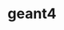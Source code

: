 ---
title: "geant4"
layout: cache
categories: [package, develop]
meta: {"compilers": ["gcc@11.4.0"], "num_specs": 32, "num_specs_by_stack": {"hep": 32, "root": 32}, "oss": ["ubuntu22.04"], "platforms": ["linux"], "stacks": ["hep", "root"], "targets": ["x86_64_v3"], "versions": ["11.3.1", "11.3.2"]}
spec_details: [{"compiler": "gcc@11.4.0", "hash": "2ssrhlfjpjgnaxyqcjlmaen3ii2ja56h", "os": "ubuntu22.04", "platform": "linux", "size": "-", "stacks": ["hep", "root"], "target": "x86_64_v3", "variants": ["build_system=cmake", "build_type=Release", "cxxstd=20", "+data", "generator=make", "~hdf5", "~ipo", "~motif", "+opengl", "+qt", "~tbb", "+threads", "~timemory", "~vecgeom", "~vtk", "+x11"], "versions": ["11.3.2"]}, {"compiler": "gcc@11.4.0", "hash": "3wivvybz5vig6niw7wxw6kbgdzdex4g4", "os": "ubuntu22.04", "platform": "linux", "size": "-", "stacks": ["hep", "root"], "target": "x86_64_v3", "variants": ["build_system=cmake", "build_type=Release", "cxxstd=20", "+data", "generator=make", "~hdf5", "~ipo", "~motif", "+opengl", "+qt", "~tbb", "+threads", "~timemory", "~vecgeom", "~vtk", "+x11"], "versions": ["11.3.1"]}, {"compiler": "gcc@11.4.0", "hash": "4gsjzfwodwopgjrxlgcbu52xeq2bllnk", "os": "ubuntu22.04", "platform": "linux", "size": "-", "stacks": ["hep", "root"], "target": "x86_64_v3", "variants": ["build_system=cmake", "build_type=Release", "cxxstd=20", "+data", "generator=make", "~hdf5", "~ipo", "~motif", "+opengl", "+qt", "~tbb", "+threads", "~timemory", "~vecgeom", "~vtk", "+x11"], "versions": ["11.3.1"]}, {"compiler": "gcc@11.4.0", "hash": "4x2styzcxpt5fhhjb5env6qr65wec226", "os": "ubuntu22.04", "platform": "linux", "size": "-", "stacks": ["hep", "root"], "target": "x86_64_v3", "variants": ["build_system=cmake", "build_type=Release", "cxxstd=20", "+data", "generator=make", "~hdf5", "~ipo", "~motif", "+opengl", "+qt", "~tbb", "+threads", "~timemory", "~vecgeom", "~vtk", "+x11"], "versions": ["11.3.2"]}, {"compiler": "gcc@11.4.0", "hash": "5jgjendi7a7xqd5qk3zhe65bry3oe66m", "os": "ubuntu22.04", "platform": "linux", "size": "-", "stacks": ["hep", "root"], "target": "x86_64_v3", "variants": ["build_system=cmake", "build_type=Release", "cxxstd=20", "+data", "generator=make", "~hdf5", "~ipo", "~motif", "+opengl", "+qt", "~tbb", "+threads", "~timemory", "~vecgeom", "~vtk", "+x11"], "versions": ["11.3.1"]}, {"compiler": "gcc@11.4.0", "hash": "5qqvv2el5ckz6sfp6loiyf3fysuhyj7j", "os": "ubuntu22.04", "platform": "linux", "size": "-", "stacks": ["hep", "root"], "target": "x86_64_v3", "variants": ["build_system=cmake", "build_type=Release", "cxxstd=20", "+data", "generator=make", "~hdf5", "~ipo", "~motif", "+opengl", "+qt", "~tbb", "+threads", "~timemory", "~vecgeom", "~vtk", "+x11"], "versions": ["11.3.2"]}, {"compiler": "gcc@11.4.0", "hash": "6cz4rkzbjn62vms3lqv6mclfkkuxtgju", "os": "ubuntu22.04", "platform": "linux", "size": "-", "stacks": ["hep", "root"], "target": "x86_64_v3", "variants": ["build_system=cmake", "build_type=Release", "cxxstd=20", "+data", "generator=make", "~hdf5", "~ipo", "~motif", "+opengl", "+qt", "~tbb", "+threads", "~timemory", "~vecgeom", "~vtk", "+x11"], "versions": ["11.3.2"]}, {"compiler": "gcc@11.4.0", "hash": "6hskvyzfp4rqc3bmowz3a6g5pyu7g5lr", "os": "ubuntu22.04", "platform": "linux", "size": "-", "stacks": ["hep", "root"], "target": "x86_64_v3", "variants": ["build_system=cmake", "build_type=Release", "cxxstd=20", "+data", "generator=make", "~hdf5", "~ipo", "~motif", "+opengl", "+qt", "~tbb", "+threads", "~timemory", "~vecgeom", "~vtk", "+x11"], "versions": ["11.3.1"]}, {"compiler": "gcc@11.4.0", "hash": "6uvfcpivfsutk2wdnqhe2dhl6rvvcd4n", "os": "ubuntu22.04", "platform": "linux", "size": "-", "stacks": ["hep", "root"], "target": "x86_64_v3", "variants": ["build_system=cmake", "build_type=Release", "cxxstd=20", "+data", "generator=make", "~hdf5", "~ipo", "~motif", "+opengl", "+qt", "~tbb", "+threads", "~timemory", "~vecgeom", "~vtk", "+x11"], "versions": ["11.3.1"]}, {"compiler": "gcc@11.4.0", "hash": "77n7te2j6b66uvlqptvhhx5ccngecjwv", "os": "ubuntu22.04", "platform": "linux", "size": "-", "stacks": ["hep", "root"], "target": "x86_64_v3", "variants": ["build_system=cmake", "build_type=Release", "cxxstd=20", "+data", "generator=make", "~hdf5", "~ipo", "~motif", "+opengl", "+qt", "~tbb", "+threads", "~timemory", "~vecgeom", "~vtk", "+x11"], "versions": ["11.3.1"]}, {"compiler": "gcc@11.4.0", "hash": "atd6ucgvhlvinbmbdmojyizg7pfmcsdo", "os": "ubuntu22.04", "platform": "linux", "size": "-", "stacks": ["hep", "root"], "target": "x86_64_v3", "variants": ["build_system=cmake", "build_type=Release", "cxxstd=20", "+data", "generator=make", "~hdf5", "~ipo", "~motif", "+opengl", "+qt", "~tbb", "+threads", "~timemory", "~vecgeom", "~vtk", "+x11"], "versions": ["11.3.2"]}, {"compiler": "gcc@11.4.0", "hash": "b6vbk7blh3ahec2mpp4yrqkuzjwd4ovi", "os": "ubuntu22.04", "platform": "linux", "size": "-", "stacks": ["hep", "root"], "target": "x86_64_v3", "variants": ["build_system=cmake", "build_type=Release", "cxxstd=20", "+data", "generator=make", "~hdf5", "~ipo", "~motif", "+opengl", "+qt", "~tbb", "+threads", "~timemory", "~vecgeom", "~vtk", "+x11"], "versions": ["11.3.1"]}, {"compiler": "gcc@11.4.0", "hash": "c7vj5xtsh76rwaej47c4h77hx53tk67e", "os": "ubuntu22.04", "platform": "linux", "size": "-", "stacks": ["hep", "root"], "target": "x86_64_v3", "variants": ["build_system=cmake", "build_type=Release", "cxxstd=20", "+data", "generator=make", "~hdf5", "~ipo", "~motif", "+opengl", "+qt", "~tbb", "+threads", "~timemory", "~vecgeom", "~vtk", "+x11"], "versions": ["11.3.1"]}, {"compiler": "gcc@11.4.0", "hash": "csz7xvsm23cnfmrwr5l7tx5cpgmqjkk4", "os": "ubuntu22.04", "platform": "linux", "size": "-", "stacks": ["hep", "root"], "target": "x86_64_v3", "variants": ["build_system=cmake", "build_type=Release", "cxxstd=20", "+data", "generator=make", "~hdf5", "~ipo", "~motif", "+opengl", "+qt", "~tbb", "+threads", "~timemory", "~vecgeom", "~vtk", "+x11"], "versions": ["11.3.2"]}, {"compiler": "gcc@11.4.0", "hash": "dhbpqiit4b6b6sgquiczrlexhbo4sw4o", "os": "ubuntu22.04", "platform": "linux", "size": "-", "stacks": ["hep", "root"], "target": "x86_64_v3", "variants": ["build_system=cmake", "build_type=Release", "cxxstd=20", "+data", "generator=make", "~hdf5", "~ipo", "~motif", "+opengl", "+qt", "~tbb", "+threads", "~timemory", "~vecgeom", "~vtk", "+x11"], "versions": ["11.3.1"]}, {"compiler": "gcc@11.4.0", "hash": "ejocmiitcnughlrq3ocjdqitz6yd2jaf", "os": "ubuntu22.04", "platform": "linux", "size": "-", "stacks": ["hep", "root"], "target": "x86_64_v3", "variants": ["build_system=cmake", "build_type=Release", "cxxstd=20", "+data", "generator=make", "~hdf5", "~ipo", "~motif", "+opengl", "+qt", "~tbb", "+threads", "~timemory", "~vecgeom", "~vtk", "+x11"], "versions": ["11.3.2"]}, {"compiler": "gcc@11.4.0", "hash": "etclc2aedn4iw5xhmnkx6a2dwkikt7hd", "os": "ubuntu22.04", "platform": "linux", "size": "-", "stacks": ["hep", "root"], "target": "x86_64_v3", "variants": ["build_system=cmake", "build_type=Release", "cxxstd=20", "+data", "generator=make", "~hdf5", "~ipo", "~motif", "+opengl", "+qt", "~tbb", "+threads", "~timemory", "~vecgeom", "~vtk", "+x11"], "versions": ["11.3.1"]}, {"compiler": "gcc@11.4.0", "hash": "i5plv3eh4apzlrabceoe6z65rb5qlsdh", "os": "ubuntu22.04", "platform": "linux", "size": "-", "stacks": ["hep", "root"], "target": "x86_64_v3", "variants": ["build_system=cmake", "build_type=Release", "cxxstd=20", "+data", "generator=make", "~hdf5", "~ipo", "~motif", "+opengl", "+qt", "~tbb", "+threads", "~timemory", "~vecgeom", "~vtk", "+x11"], "versions": ["11.3.2"]}, {"compiler": "gcc@11.4.0", "hash": "k735wvnxw3rna2zszrwhfs27ec5avuug", "os": "ubuntu22.04", "platform": "linux", "size": "-", "stacks": ["hep", "root"], "target": "x86_64_v3", "variants": ["build_system=cmake", "build_type=Release", "cxxstd=20", "+data", "generator=make", "~hdf5", "~ipo", "~motif", "+opengl", "+qt", "~tbb", "+threads", "~timemory", "~vecgeom", "~vtk", "+x11"], "versions": ["11.3.2"]}, {"compiler": "gcc@11.4.0", "hash": "kgt2f2mopswdf7tteceh5suduuk37exc", "os": "ubuntu22.04", "platform": "linux", "size": "-", "stacks": ["hep", "root"], "target": "x86_64_v3", "variants": ["build_system=cmake", "build_type=Release", "cxxstd=20", "+data", "generator=make", "~hdf5", "~ipo", "~motif", "+opengl", "+qt", "~tbb", "+threads", "~timemory", "~vecgeom", "~vtk", "+x11"], "versions": ["11.3.2"]}, {"compiler": "gcc@11.4.0", "hash": "omtnn34edxz3bf65orxqybngpe6phxmx", "os": "ubuntu22.04", "platform": "linux", "size": "-", "stacks": ["hep", "root"], "target": "x86_64_v3", "variants": ["build_system=cmake", "build_type=Release", "cxxstd=20", "+data", "generator=make", "~hdf5", "~ipo", "~motif", "+opengl", "+qt", "~tbb", "+threads", "~timemory", "~vecgeom", "~vtk", "+x11"], "versions": ["11.3.2"]}, {"compiler": "gcc@11.4.0", "hash": "q3kynrrzow6mkkoj6h3sclh74q3vbgie", "os": "ubuntu22.04", "platform": "linux", "size": "-", "stacks": ["hep", "root"], "target": "x86_64_v3", "variants": ["build_system=cmake", "build_type=Release", "cxxstd=20", "+data", "generator=make", "~hdf5", "~ipo", "~motif", "+opengl", "+qt", "~tbb", "+threads", "~timemory", "~vecgeom", "~vtk", "+x11"], "versions": ["11.3.2"]}, {"compiler": "gcc@11.4.0", "hash": "qhgsj5ctacilegzn525y5kph6n7y44bc", "os": "ubuntu22.04", "platform": "linux", "size": "-", "stacks": ["hep", "root"], "target": "x86_64_v3", "variants": ["build_system=cmake", "build_type=Release", "cxxstd=20", "+data", "generator=make", "~hdf5", "~ipo", "~motif", "+opengl", "+qt", "~tbb", "+threads", "~timemory", "~vecgeom", "~vtk", "+x11"], "versions": ["11.3.2"]}, {"compiler": "gcc@11.4.0", "hash": "r5737cha2a73z3memhcd2btjwe7pm4v3", "os": "ubuntu22.04", "platform": "linux", "size": "-", "stacks": ["hep", "root"], "target": "x86_64_v3", "variants": ["build_system=cmake", "build_type=Release", "cxxstd=20", "+data", "generator=make", "~hdf5", "~ipo", "~motif", "+opengl", "+qt", "~tbb", "+threads", "~timemory", "~vecgeom", "~vtk", "+x11"], "versions": ["11.3.2"]}, {"compiler": "gcc@11.4.0", "hash": "rgqcw4yfh3hmwn2isdffrn4jybizsczu", "os": "ubuntu22.04", "platform": "linux", "size": "-", "stacks": ["hep", "root"], "target": "x86_64_v3", "variants": ["build_system=cmake", "build_type=Release", "cxxstd=20", "+data", "generator=make", "~hdf5", "~ipo", "~motif", "+opengl", "+qt", "~tbb", "+threads", "~timemory", "~vecgeom", "~vtk", "+x11"], "versions": ["11.3.2"]}, {"compiler": "gcc@11.4.0", "hash": "sneix4b76nk4jv2jbqlxry23aft6gl2h", "os": "ubuntu22.04", "platform": "linux", "size": "-", "stacks": ["hep", "root"], "target": "x86_64_v3", "variants": ["build_system=cmake", "build_type=Release", "cxxstd=20", "+data", "generator=make", "~hdf5", "~ipo", "~motif", "+opengl", "+qt", "~tbb", "+threads", "~timemory", "~vecgeom", "~vtk", "+x11"], "versions": ["11.3.1"]}, {"compiler": "gcc@11.4.0", "hash": "tdi6fsavgey5vfugjdgfpytxhrr3tg4q", "os": "ubuntu22.04", "platform": "linux", "size": "-", "stacks": ["hep", "root"], "target": "x86_64_v3", "variants": ["build_system=cmake", "build_type=Release", "cxxstd=20", "+data", "generator=make", "~hdf5", "~ipo", "~motif", "+opengl", "+qt", "~tbb", "+threads", "~timemory", "~vecgeom", "~vtk", "+x11"], "versions": ["11.3.2"]}, {"compiler": "gcc@11.4.0", "hash": "tqktjcoyh4bhp7gnoudxmg44ixhewdqh", "os": "ubuntu22.04", "platform": "linux", "size": "-", "stacks": ["hep", "root"], "target": "x86_64_v3", "variants": ["build_system=cmake", "build_type=Release", "cxxstd=20", "+data", "generator=make", "~hdf5", "~ipo", "~motif", "+opengl", "+qt", "~tbb", "+threads", "~timemory", "~vecgeom", "~vtk", "+x11"], "versions": ["11.3.2"]}, {"compiler": "gcc@11.4.0", "hash": "upcvkos5yw7zbfqctjlxvk3alugqmypo", "os": "ubuntu22.04", "platform": "linux", "size": "-", "stacks": ["hep", "root"], "target": "x86_64_v3", "variants": ["build_system=cmake", "build_type=Release", "cxxstd=20", "+data", "generator=make", "~hdf5", "~ipo", "~motif", "+opengl", "+qt", "~tbb", "+threads", "~timemory", "~vecgeom", "~vtk", "+x11"], "versions": ["11.3.1"]}, {"compiler": "gcc@11.4.0", "hash": "v5gowqt45qqwopmqbjc2xtyht7mh22dn", "os": "ubuntu22.04", "platform": "linux", "size": "-", "stacks": ["hep", "root"], "target": "x86_64_v3", "variants": ["build_system=cmake", "build_type=Release", "cxxstd=20", "+data", "generator=make", "~hdf5", "~ipo", "~motif", "+opengl", "+qt", "~tbb", "+threads", "~timemory", "~vecgeom", "~vtk", "+x11"], "versions": ["11.3.1"]}, {"compiler": "gcc@11.4.0", "hash": "wtvxnvuikighpwt763mbfjlim6nuxbck", "os": "ubuntu22.04", "platform": "linux", "size": "-", "stacks": ["hep", "root"], "target": "x86_64_v3", "variants": ["build_system=cmake", "build_type=Release", "cxxstd=20", "+data", "generator=make", "~hdf5", "~ipo", "~motif", "+opengl", "+qt", "~tbb", "+threads", "~timemory", "~vecgeom", "~vtk", "+x11"], "versions": ["11.3.1"]}, {"compiler": "gcc@11.4.0", "hash": "xvpann76qyxrnfthstqklwbahxltj3ev", "os": "ubuntu22.04", "platform": "linux", "size": "-", "stacks": ["hep", "root"], "target": "x86_64_v3", "variants": ["build_system=cmake", "build_type=Release", "cxxstd=20", "+data", "generator=make", "~hdf5", "~ipo", "~motif", "+opengl", "+qt", "~tbb", "+threads", "~timemory", "~vecgeom", "~vtk", "+x11"], "versions": ["11.3.1"]}]
---